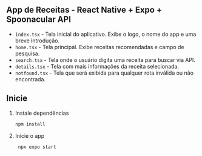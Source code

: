 ## App de Receitas - React Native + Expo + Spoonacular API

- `index.tsx` - Tela inicial do aplicativo. Exibe o logo, o nome do app e uma breve introdução. 
- `home.tsx` - Tela principal. Exibe receitas recomendadas e campo de pesquisa.
- `search.tsx` - Tela onde o usuário digita uma receita para buscar via API.
- `details.tsx` - Tela com mais informações da receita selecionada.
- `notfound.tsx` - Tela que será exibida para qualquer rota inválida ou não encontrada. 

## Inicie

1. Instale dependências 

   ```bash
   npm install
   ```

2. Inicie o app

   ```bash
    npx expo start
   ```

